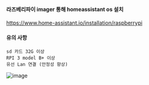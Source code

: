 #### 라즈베리파이 imager 통해 homeassistant os 설치

https://www.home-assistant.io/installation/raspberrypi

#### 유의 사항

```
sd 카드 32G 이상
RPI 3 model B+ 이상
유선 Lan 연결 (안정성 향상)
```


![image](https://github.com/user-attachments/assets/bf4627bf-425f-434d-bc2d-ba275f9b8406)
